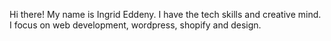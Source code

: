 Hi there! My name is Ingrid Eddeny. I have the tech skills and creative mind. I focus on web development, wordpress, shopify and design.

<!---
blusheddeny/blusheddeny is a ✨ special ✨ repository because its `README.md` (this file) appears on your GitHub profile.
You can click the Preview link to take a look at your changes.
--->
